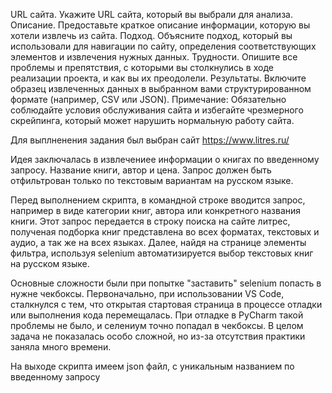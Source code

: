 URL сайта. Укажите URL сайта, который вы выбрали для анализа. 
Описание. Предоставьте краткое описание информации, которую вы хотели извлечь из сайта. 
Подход. Объясните подход, который вы использовали для навигации по сайту, определения соответствующих элементов и извлечения нужных данных. 
Трудности. Опишите все проблемы и препятствия, с которыми вы столкнулись в ходе реализации проекта, и как вы их преодолели. 
Результаты. Включите образец извлеченных данных в выбранном вами структурированном формате (например, CSV или JSON). 
Примечание: Обязательно соблюдайте условия обслуживания сайта и избегайте чрезмерного скрейпинга, который может нарушить нормальную работу сайта.

Для выплненения задания был выбран сайт https://www.litres.ru/

Идея заключалась в извлечениее информации о книгах по введенному запросу. Название книги, автор и цена. Запрос должен быть отфильтрован только по текстовым вариантам на русском языке.

Перед выполнением скрипта, в командной строке вводится запрос, например в виде категории книг, автора или конкретного названия книги. Этот запрос передается в строку поиска на сайте литрес, полученая подборка книг представлена во всех форматах, текстовых и аудио, а так же на всех языках. Далее, найдя на странице элементы фильтра, используя selenium автоматизируется выбор текстовых книг на русском языке. 

Основные сложности были при попытке "заставить" selenium попасть в нужне чекбоксы. Первоначально, при использовании VS Code, сталкнулся с тем, что открытая стартовая страница в процессе отладки или выполнения кода перемещалась. При отладке в PyCharm такой проблемы не было, и селениум точно попадал в чекбоксы. В целом задача не показалась особо сложной, но из-за отсутствия практики заняла много времени.

На выходе скрипта имеем json файл, c уникальным названием по введенному запросу
